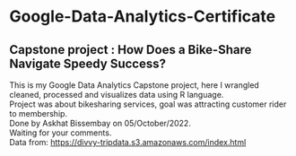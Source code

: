# Google-Data-Analytics-Certificate
## Capstone project : How Does a Bike-Share Navigate Speedy Success?
This is my Google Data Analytics Capstone project, here I wrangled cleaned, processed and visualizes data using R language.\
Project was about bikesharing services, goal was attracting customer rider to membership.\
Done by Askhat Bissembay on 05/October/2022.\
Waiting for your comments.\
Data from: https://divvy-tripdata.s3.amazonaws.com/index.html
